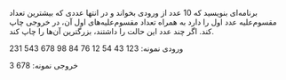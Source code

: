 برنامه‌ای بنویسید که 10 عدد از ورودی بخواند و در انتها عددی که بیشترین تعداد مقسوم‌علیه عدد اول را دارد به همراه تعداد مقسوم‌علیه‌های اول آن، در خروجی چاپ کند. اگر چند عدد این حالت را داشتند، بزرگترین آن‌ها را چاپ کند.

 

ورودی نمونه:
123
43
54
12
76
84
98
678
543
231

خروجی نمونه:
678 3